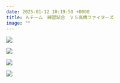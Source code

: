 ```yaml
---
date: 2025-01-12 10:19:59 +0000
title: Ａチーム　練習試合　ＶＳ高橋ファイターズ
image: ""
---
```

![](/img/397.jpg)

![](/img/398.jpg)

![](/img/399.jpg)

![](/img/400.jpg)

